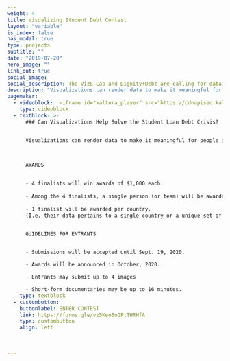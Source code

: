 ```yaml
---
weight: 4
title: Visualizing Student Debt Contest
layout: "variable"
is_index: false
has_modal: true
type: projects
subtitle: ""
date: "2019-07-20"
hero_image: ""
link_out: true
social_image: 
social_description: The VizE Lab and Dignity+Debt are calling for data visualizations, maps, or short documentary films and photography that portray student loan debt. 
description: "Visualizations can render data to make it meaningful for people around the world. Furthermore, they are able to reveal what might be either changed or strengthened through policy and individual action. To draw on this potential, The VizE Lab and Dignity+Debt are calling for data visualizations, maps, or short documentary films and photography that portray student loan debt."
pagemaker:
  - videoblock:  <iframe id="kaltura_player" src="https://cdnapisec.kaltura.com/p/1449362/sp/144936200/embedIframeJs/uiconf_id/25624581/partner_id/1449362?iframeembed=true&amp;playerId=kaltura_player&amp;entry_id=1_kllhufdl&amp;flashvars[streamerType]=auto&amp;flashvars[localizationCode]=en&amp;flashvars[leadWithHTML5]=true&amp;flashvars[sideBarContainer.plugin]=true&amp;flashvars[sideBarContainer.position]=left&amp;flashvars[sideBarContainer.clickToClose]=true&amp;flashvars[chapters.plugin]=true&amp;flashvars[chapters.layout]=vertical&amp;flashvars[chapters.thumbnailRotator]=false&amp;flashvars[streamSelector.plugin]=true&amp;flashvars[EmbedPlayer.SpinnerTarget]=videoHolder&amp;flashvars[dualScreen.plugin]=true&amp;flashvars[Kaltura.addCrossoriginToIframe]=true&amp;&amp;wid=1_nmp11zgw" width="680" height="540" frameborder=“0” title="Kaltura Player"></iframe>
    type: videoblock 
  - textblock: >-
      ### Can Visualizations Help Solve the Student Loan Debt Crisis?


      Visualizations can render data to make it meaningful for people around the world. Furthermore, they are able to reveal what might be either changed or strengthened through policy and individual action. To draw on this potential, The VizE Lab and Dignity+Debt are calling for data visualizations, maps, or short documentary films and photography that portray student loan debt. Works may depict the complex structural conditions of student debt or more personal experiences among debtors and their families. We are keen to see innovative entries that combine these ways of seeing.

    

      AWARDS


      - 4 finalists will win awards of $1,000 each.
      
      - Among the 4 finalists, a single person (or team) will be awarded an additional $1,000 by lottery.
      
      - 1 finalist will be awarded per country.
      (I.e. their data pertains to a single country or a unique set of countries, not the nationality of the Entrant or team.)


      GUIDELINES FOR ENTRANTS


      - Submissions will be accepted until Sept. 19, 2020.

      - Awards will be announced in October, 2020.

      - Entrants may submit up to 4 images

      - Short-form documentaries may be up to 16 minutes.
    type: textblock 
  - custombutton: 
    buttonlabel: ENTER CONTEST
    link: https://forms.gle/vz5Keo5oGPtTHRHfA
    type: custombutton
    align: left
  
  
            
---
```


